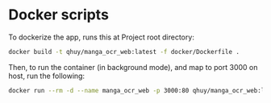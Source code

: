 # Docker scripts
To dockerize the app, runs this at Project root directory:
```bash
docker build -t qhuy/manga_ocr_web:latest -f docker/Dockerfile .
```

Then, to run the container (in background mode), and map to port 3000 on host, run the following:
```bash
docker run --rm -d --name manga_ocr_web -p 3000:80 qhuy/manga_ocr_web:latest
```